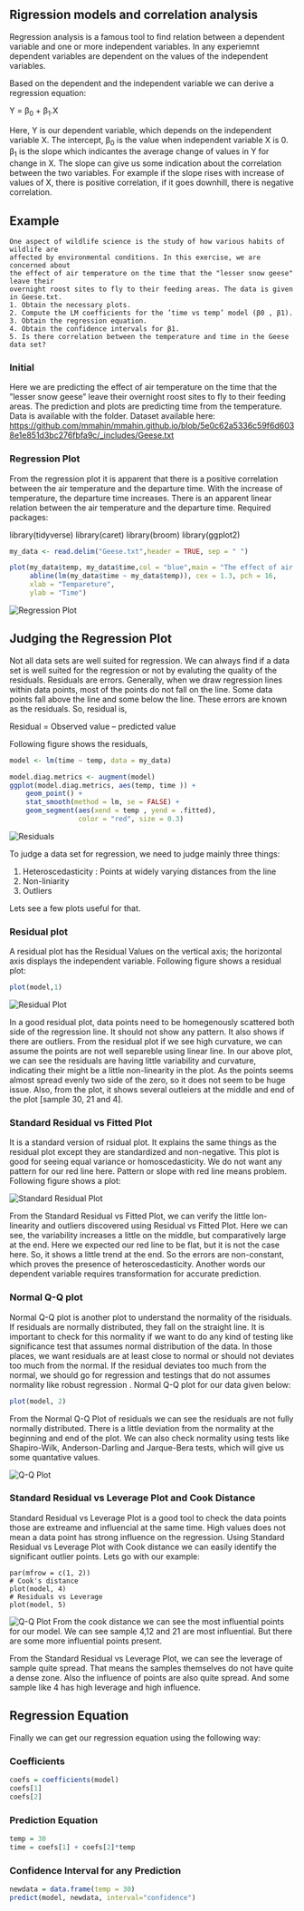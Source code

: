 ## Rigression models and correlation analysis

Regression analysis is a famous tool to find relation between a dependent variable and one or more independent variables. In any experiemnt dependent variables are dependent on the values of the independent variables. 

Based on the dependent and the independent variable we can derive a regression equation:

Y = β<sub>0</sub> + β<sub>1</sub>.X

Here, Y is our dependent variable, which depends on the independent variable X.   The intercept, β<sub>0</sub> is the value when independent variable X is 0. β<sub>1</sub> is the slope which indicantes the average change of values in Y for change in X. The slope can give us some indication about the correlation between the two variables. For example if the slope rises with increase of values of X, there is positive correlation, if it goes downhill, there is negative correlation. 

## Example

```
One aspect of wildlife science is the study of how various habits of wildlife are
affected by environmental conditions. In this exercise, we are concerned about
the effect of air temperature on the time that the "lesser snow geese" leave their
overnight roost sites to fly to their feeding areas. The data is given in Geese.txt.
1. Obtain the necessary plots.
2. Compute the LM coefficients for the ’time vs temp’ model (β0 , β1).
3. Obtain the regression equation.
4. Obtain the confidence intervals for β1.
5. Is there correlation between the temperature and time in the Geese data set?
```

### Initial
Here we are predicting the effect of air temperature on the time that the ”lesser snow geese” leave their overnight roost sites to fly to their feeding areas. The prediction and plots are predicting time from the temperature. Data is available with the folder. Dataset available here: https://github.com/mmahin/mmahin.github.io/blob/5e0c62a5336c59f6d6038e1e851d3bc276fbfa9c/_includes/Geese.txt

### Regression Plot

From the regression plot it is apparent that there is a positive correlation between the air temperature and the departure time. With the increase of temperature, the departure time increases. There is an apparent linear relation between the air temperature and the departure time. 
Required packages:

library(tidyverse)
library(caret)
library(broom)
library(ggplot2)

```r 
my_data <- read.delim("Geese.txt",header = TRUE, sep = " ")

plot(my_data$temp, my_data$time,col = "blue",main = "The effect of air temperature on the time  Regression",
     abline(lm(my_data$time ~ my_data$temp)), cex = 1.3, pch = 16,
     xlab = "Tempareture",
     ylab = "Time")

```

![Regression Plot](https://github.com/mmahin/mmahin.github.io/blob/5e0c62a5336c59f6d6038e1e851d3bc276fbfa9c/_includes/000003.png)

## Judging the Regression Plot 

Not all data sets are well suited for regression. We can always find if a data set is well suited for the regression or not by evaluting the quality of the residuals. Residuals are errors. Generally, when we draw regression lines within data points, most of the points do not fall on the line. Some data points fall above the line and some below the line. These errors are known as the residuals. So, residual is,

Residual = Observed value – predicted value

Following figure shows the residuals,
```r 
model <- lm(time ~ temp, data = my_data)

model.diag.metrics <- augment(model)
ggplot(model.diag.metrics, aes(temp, time )) +
    geom_point() +
    stat_smooth(method = lm, se = FALSE) +
    geom_segment(aes(xend = temp , yend = .fitted), 
                 color = "red", size = 0.3)

```
![Residuals](https://github.com/mmahin/mmahin.github.io/blob/5e0c62a5336c59f6d6038e1e851d3bc276fbfa9c/_includes/000004.png)

To judge a data set for regression, we need to judge mainly three things:

1. Heteroscedasticity : Points at widely varying distances from the line 
2. Non-liniarity
3. Outliers 

Lets see a few plots useful for that.

### Residual plot

A residual plot has the Residual Values on the vertical axis; the horizontal axis displays the independent variable. Following figure shows a residual plot:
```r 
plot(model,1)
```
![Residual Plot](https://github.com/mmahin/mmahin.github.io/blob/5e0c62a5336c59f6d6038e1e851d3bc276fbfa9c/_includes/000005.png)

In a good residual plot, data points need to be homegenously scattered both side of the regression line. It should not show any pattern. It also shows if there are outliers. From the residual plot if we see high curvature, we can assume the points are not well separeble using linear line. In our above plot, we can see the residuals are having little variability and curvature, indicating their might be a little non-linearity in the plot. As the points seems almost spread evenly two side of the zero, so it does not seem to be huge issue.  Also, from the plot, it shows several outleiers at the middle and end of the plot [sample 30, 21 and 4].  

### Standard Residual vs Fitted Plot

It is a standard version of rsidual plot. It explains the same things as the residual plot except they are standardized and non-negative. This plot is good for seeing equal variance or homoscedasticity. We do not want any pattern for our red line here. Pattern or slope with red line means problem. Following figure shows a plot:

![Standard Residual Plot](https://github.com/mmahin/mmahin.github.io/blob/5e0c62a5336c59f6d6038e1e851d3bc276fbfa9c/_includes/000006.png)

From the Standard Residual vs Fitted Plot, we can verify the little lon-linearity and outliers discovered using  Residual vs Fitted Plot. Here we can see, the variability increases a little on the middle, but comparatively large at the end. Here we expected our red line to be flat, but it is not the case here. So, it shows a little trend at the end. So the errors are non-constant, which proves the presence of heteroscedasticity. Another words our dependent variable requires transformation for accurate prediction.


### Normal Q-Q plot

Normal Q-Q plot is another plot to understand the normality of the risiduals. If residuals are normally distributed, they fall on the straight line. It is important to check for this normality if we want to do any kind of testing like significance test that assumes normal distribution of the data. In those places, we want residuals are at least close to normal or should not deviates too much from the normal. If the residual deviates too much from the normal, we should go for regression and testings that do not assumes normality like robust regression . Normal Q-Q plot for our data given below:

```r 
plot(model, 2)
```
From the Normal Q-Q Plot of residuals we can see the residuals are not fully normally distributed. There is a little deviation from the normality at the beginning and end of the plot.  We can also check normality using tests like Shapiro-Wilk, Anderson-Darling and Jarque-Bera tests, which will give us some quantative values. 

![Q-Q Plot](https://github.com/mmahin/mmahin.github.io/blob/5e0c62a5336c59f6d6038e1e851d3bc276fbfa9c/_includes/000007.png)

### Standard Residual vs Leverage Plot and Cook Distance

Standard Residual vs Leverage Plot is a good tool to check the data points those are extreame and influencial at the same time. High values does not mean a data point has strong influence on the regression. Using Standard Residual vs Leverage Plot with Cook distance we can easily identify the significant outlier points. Lets go with our example:
```{r }
par(mfrow = c(1, 2))
# Cook's distance
plot(model, 4)
# Residuals vs Leverage
plot(model, 5)
```
![Q-Q Plot](https://github.com/mmahin/mmahin.github.io/blob/5e0c62a5336c59f6d6038e1e851d3bc276fbfa9c/_includes/000008.png)
From the cook distance we can see the most influential points for our model. We can see sample 4,12 and 21 are most influential. But there are some more influential points present. 

From the Standard Residual vs Leverage Plot, we can see the leverage of sample quite spread. That means the samples themselves do not have quite a dense zone. Also the influence of points are also quite spread. And some sample like 4 has high leverage and high influence. 

## Regression Equation 

Finally we can get our regression equation using the following way:

### Coefficients
```r
coefs = coefficients(model)
coefs[1]
coefs[2]
```

### Prediction Equation
```r
temp = 30
time = coefs[1] + coefs[2]*temp
```

### Confidence Interval for any Prediction
```r
newdata = data.frame(temp = 30) 
predict(model, newdata, interval="confidence")

```
